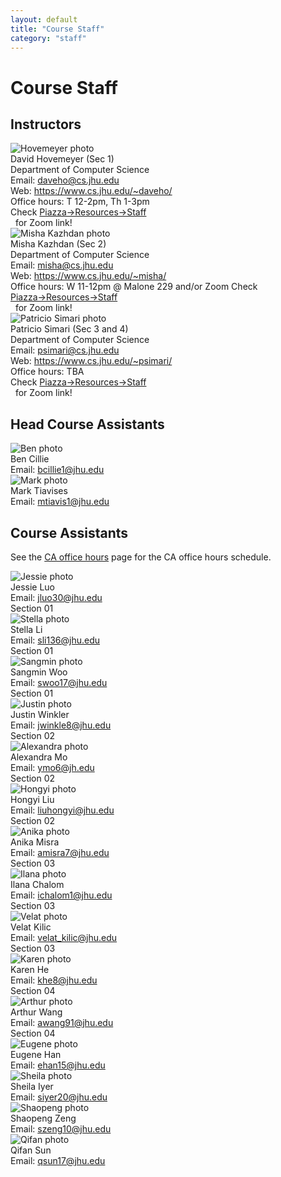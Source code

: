 ```yaml
---
layout: default
title: "Course Staff"
category: "staff"
---
```


# Course Staff

## Instructors

<div class="card_container">

<div class="card">
  <img alt="Hovemeyer photo" src="{{site.baseurl}}/img/staffpix/hovemeyer.jpg">
  <div class="details">
   <span class="name_and_role">David Hovemeyer (Sec 1)</span><br>
   Department of Computer Science<br>
   Email: <a href="mailto:daveho@cs.jhu.edu">daveho@cs.jhu.edu</a><br>
   Web: <a class="external" target="_blank" href="https://www.cs.jhu.edu/~daveho/">https://www.cs.jhu.edu/~daveho/</a><br>
   Office hours: T 12-2pm, Th 1-3pm<br>
   Check <a class="external" target="_blank" href="https://piazza.com/jhu/spring2022/en601220/staff">Piazza→Resources→Staff</a><br>&nbsp;&nbsp;for Zoom link!
  </div>
</div>

<div class="card">
  <img alt="Misha Kazhdan photo" src="{{site.baseurl}}/img/staffpix/kazhdan.jpg">
  <div class="details">
   <span class="name_and_role">Misha Kazhdan (Sec 2)</span><br>
   Department of Computer Science<br>
   Email: <a href="mailto:misha@cs.jhu.edu">misha@cs.jhu.edu</a><br>
   Web: <a class="external" target="_blank" href="https://www.cs.jhu.edu/~misha/">https://www.cs.jhu.edu/~misha/</a><br>
   Office hours: W 11-12pm @ Malone 229 and/or Zoom
   Check <a class="external" target="_blank" href="https://piazza.com/jhu/spring2022/en601220/staff">Piazza→Resources→Staff</a><br>&nbsp;&nbsp;for Zoom link!
  </div>
</div>

<div class="card">
  <img alt="Patricio Simari photo" src="{{site.baseurl}}/img/staffpix/simari.jpg">
  <div class="details">
   <span class="name_and_role">Patricio Simari (Sec 3 and 4)</span><br>
   Department of Computer Science<br>
   Email: <a href="mailto:psimari@cs.jhu.edu">psimari@cs.jhu.edu</a><br>
   Web: <a class="external" target="_blank" href="https://www.cs.jhu.edu/~EMAIL/">https://www.cs.jhu.edu/~psimari/</a><br>
   Office hours: TBA<br>
   Check <a class="external" target="_blank" href="https://piazza.com/jhu/spring2022/en601220/staff">Piazza→Resources→Staff</a><br>&nbsp;&nbsp;for Zoom link!
  </div>
</div>

<!--
<div class="card">
  <img alt="NAME photo" src="{{site.baseurl}}/img/staffpix/NAME.jpg">
  <div class="details">
   <span class="name_and_role">FIRSTNAME LASTNAME (Sec X)</span><br>
   Department of Computer Science<br>
   Email: <a href="mailto:EMAIL@cs.jhu.edu">EMAIL@cs.jhu.edu</a><br>
   Web: <a href="https://www.cs.jhu.edu/~EMAIL/">https://www.cs.jhu.edu/~EMAIL/</a><br>
   Office hours: TBA<br>
   Check <a href="https://piazza.com/jhu/spring2022/en601220/staff">Piazza→Resources→Staff</a><br>&nbsp;&nbsp;for Zoom link!
  </div>
</div>
-->

</div>

## Head Course Assistants

<div class="card_container">

<div class="card">
  <img alt="Ben photo" src="{{site.baseurl}}/img/staffpix/ben.jpg">
  <div class="details">
   <span class="name_and_role">Ben Cillie</span><br>
   Email: <a href="mailto:bcillie1@jhu.edu">bcillie1@jhu.edu</a><br>
  </div>
</div>

<div class="card">
  <img alt="Mark photo" src="{{site.baseurl}}/img/staffpix/mark.jpg">
  <div class="details">
   <span class="name_and_role">Mark Tiavises</span><br>
   Email: <a href="mailto:mtiavis1@jhu.edu">mtiavis1@jhu.edu</a><br>
  </div>
</div>

</div>

## Course Assistants

See the [CA office hours](officehours.html) page for the CA office hours schedule.

<div class="card_container">

<div class="card">
  <img alt="Jessie photo" src="{{site.baseurl}}/img/staffpix/jessie.jpg">
  <div class="details">
   <span class="name_and_role">Jessie Luo</span><br>
   Email: <a href="mailto:jluo30@jhu.edu">jluo30@jhu.edu</a><br>
   Section 01
  </div>
</div>

<div class="card">
  <img alt="Stella photo" src="{{site.baseurl}}/img/staffpix/stella.jpg">
  <div class="details">
   <span class="name_and_role">Stella Li</span><br>
   Email: <a href="mailto:sli136@jhu.edu">sli136@jhu.edu</a><br>
   Section 01
  </div>
</div>

<div class="card">
  <img alt="Sangmin photo" src="{{site.baseurl}}/img/staffpix/sangmin.jpg">
  <div class="details">
   <span class="name_and_role">Sangmin Woo</span><br>
   Email: <a href="mailto:swoo17@jhu.edu">swoo17@jhu.edu</a><br>
   Section 01
  </div>
</div>

<div class="card">
  <img alt="Justin photo" src="{{site.baseurl}}/img/staffpix/justin.jpg">
  <div class="details">
   <span class="name_and_role">Justin Winkler</span><br>
   Email: <a href="mailto:jwinkle8@jhu.edu">jwinkle8@jhu.edu</a><br>
   Section 02
  </div>
</div>

<div class="card">
  <img alt="Alexandra photo" src="{{site.baseurl}}/img/staffpix/alexandra.jpg">
  <div class="details">
   <span class="name_and_role">Alexandra Mo</span><br>
   Email: <a href="mailto:ymo6@jh.edu">ymo6@jh.edu</a><br>
   Section 02
  </div>
</div>

<div class="card">
  <img alt="Hongyi photo" src="{{site.baseurl}}/img/staffpix/placeholder.jpg">
  <div class="details">
   <span class="name_and_role">Hongyi Liu</span><br>
   Email: <a href="mailto:liuhongyi@jhu.edu">liuhongyi@jhu.edu</a><br>
   Section 02
  </div>
</div>

<div class="card">
  <img alt="Anika photo" src="{{site.baseurl}}/img/staffpix/anika.jpg">
  <div class="details">
   <span class="name_and_role">Anika Misra</span><br>
   Email: <a href="mailto:amisra7@jhu.edu">amisra7@jhu.edu</a><br>
   Section 03
  </div>
</div>

<div class="card">
  <img alt="Ilana photo" src="{{site.baseurl}}/img/staffpix/placeholder.jpg">
  <div class="details">
   <span class="name_and_role">Ilana Chalom</span><br>
   Email: <a href="mailto:ichalom1@jhu.edu">ichalom1@jhu.edu</a><br>
   Section 03
  </div>
</div>

<div class="card">
  <img alt="Velat photo" src="{{site.baseurl}}/img/staffpix/placeholder.jpg">
  <div class="details">
   <span class="name_and_role">Velat Kilic</span><br>
   Email: <a href="mailto:velat_kilic@jhu.edu">velat_kilic@jhu.edu</a><br>
   Section 03
  </div>
</div>

<div class="card">
  <img alt="Karen photo" src="{{site.baseurl}}/img/staffpix/placeholder.jpg">
  <div class="details">
   <span class="name_and_role">Karen He</span><br>
   Email: <a href="mailto:khe8@jhu.edu">khe8@jhu.edu</a><br>
   Section 04
  </div>
</div>

<div class="card">
  <img alt="Arthur photo" src="{{site.baseurl}}/img/staffpix/placeholder.jpg">
  <div class="details">
   <span class="name_and_role">Arthur Wang</span><br>
   Email: <a href="mailto:awang91@jhu.edu">awang91@jhu.edu</a><br>
   Section 04
  </div>
</div>

<div class="card">
  <img alt="Eugene photo" src="{{site.baseurl}}/img/staffpix/eugene.jpg">
  <div class="details">
   <span class="name_and_role">Eugene Han</span><br>
   Email: <a href="mailto:ehan15@jhu.edu">ehan15@jhu.edu</a><br>
  </div>
</div>

<div class="card">
  <img alt="Sheila photo" src="{{site.baseurl}}/img/staffpix/sheila.jpg">
  <div class="details">
   <span class="name_and_role">Sheila Iyer</span><br>
   Email: <a href="mailto:siyer20@jhu.edu">siyer20@jhu.edu</a><br>
  </div>
</div>

<div class="card">
  <img alt="Shaopeng photo" src="{{site.baseurl}}/img/staffpix/shaopeng.jpg">
  <div class="details">
   <span class="name_and_role">Shaopeng Zeng</span><br>
   Email: <a href="mailto:szeng10@jhu.edu">szeng10@jhu.edu</a><br>
  </div>
</div>

<div class="card">
  <img alt="Qifan photo" src="{{site.baseurl}}/img/staffpix/qifan.jpg">
  <div class="details">
   <span class="name_and_role">Qifan Sun</span><br>
   Email: <a href="mailto:qsun17@jhu.edu">qsun17@jhu.edu</a><br>
  </div>
</div>

<!--
<div class="card">
  <img alt="NAME photo" src="{{site.baseurl}}/img/staffpix/NAME.jpg">
  <div class="details">
   <span class="name_and_role">FIRSTNAME LASTNAME</span><br>
   Email: <a href="mailto:"></a><br>
  </div>
</div>
-->

</div>
